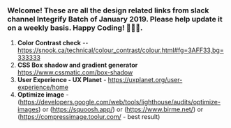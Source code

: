 ### Welcome! These are all the design related links from slack channel Integrify Batch of January 2019. Please help update it on a weekly basis. Happy Coding! 🙊😀😍.

1. **Color Contrast check** --https://snook.ca/technical/colour_contrast/colour.html#fg=3AFF33,bg=333333
2. **CSS Box shadow and gradient generator** https://www.cssmatic.com/box-shadow
3. **User Experience - UX Planet** - https://uxplanet.org/user-experience/home
4. **Optimize image** - (https://developers.google.com/web/tools/lighthouse/audits/optimize-images) or (https://squoosh.app/) or (https://www.birme.net/) or (https://compressimage.toolur.com/ - best result)
